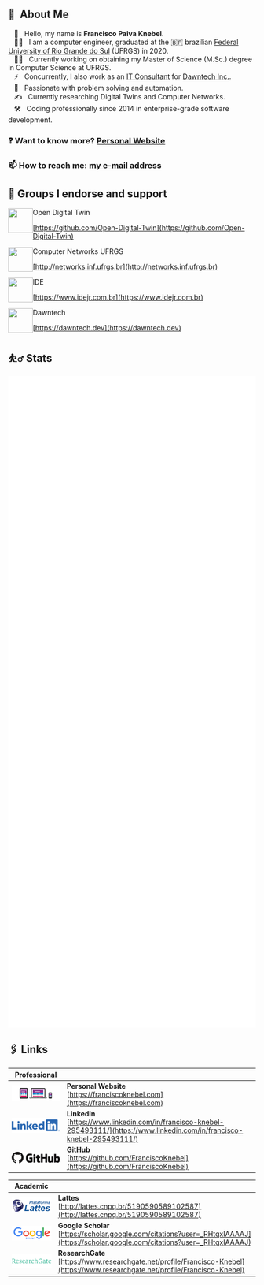 ## 🤖 &nbsp;About Me

&nbsp;&nbsp;&nbsp;👋 &nbsp; Hello, my name is **Francisco Paiva Knebel**. \
&nbsp;&nbsp;&nbsp;🧑‍💻 &nbsp; I am a computer engineer, graduated at the :brazil: brazilian [Federal University of Rio Grande do Sul](https://ufrgs.br) (UFRGS) in 2020. \
&nbsp;&nbsp;&nbsp;🧑‍🔬 &nbsp; Currently working on obtaining my Master of Science (M.Sc.) degree in Computer Science at UFRGS. \
&nbsp;&nbsp;&nbsp;⚡ &nbsp; Concurrently, I also work as an [IT Consultant](https://dawntech.dev/consultants/francisco) for [Dawntech Inc.](https://dawntech.dev/). \
&nbsp;&nbsp;&nbsp;💖 &nbsp; Passionate with problem solving and automation.\
&nbsp;&nbsp;&nbsp;✍️ &nbsp; Currently researching Digital Twins and Computer Networks. \
&nbsp;&nbsp;&nbsp;🛠️ &nbsp; Coding professionally since 2014 in enterprise-grade software development.

### ❓ Want to know more? [Personal Website](https://franciscoknebel.com)

### 📫 How to reach me: <a href="mailto:franciscopaivaknebel@gmail.com">my e-mail address</a>

## 🌠 Groups I endorse and support

<img width="50" height="50" align="left" src="https://avatars.githubusercontent.com/u/64329177?s=50&v=4">
Open Digital Twin

[https://github.com/Open-Digital-Twin](https://github.com/Open-Digital-Twin)

<img width="50" height="50" align="left" src="https://avatars.githubusercontent.com/u/3741590?s=50&v=4">
Computer Networks UFRGS

[http://networks.inf.ufrgs.br](http://networks.inf.ufrgs.br)

<img width="50" height="50" align="left" src="https://avatars.githubusercontent.com/u/17241356?s=200&v=4">
IDE

[https://www.idejr.com.br](https://www.idejr.com.br)

<img width="50" height="50" align="left" src="https://avatars.githubusercontent.com/u/23394280?s=200&v=4">
Dawntech

[https://dawntech.dev](https://dawntech.dev)

## ⛹️‍♂️ Stats

<img align="center" src="github-metrics.svg" />
<img align="center" src="metrics.plugin.calendar.svg" />

## 🖇 Links

| Professional | |
| --- | --- |
| [![Website](static/website.png)](https://franciscoknebel.com) | **Personal Website** <br> [https://franciscoknebel.com](https://franciscoknebel.com) |
| [![LinkedIn](static/linkedin.png)](https://www.linkedin.com/in/francisco-knebel-295493111/) | **LinkedIn** <br> [https://www.linkedin.com/in/francisco-knebel-295493111/](https://www.linkedin.com/in/francisco-knebel-295493111/) |
| [![GitHub](static/github.png)](https://github.com/FranciscoKnebel) | **GitHub** <br> [https://github.com/FranciscoKnebel](https://github.com/FranciscoKnebel) |

| Academic | |
| --- | --- |
| [![Lattes](static/lattes.png)](http://lattes.cnpq.br/5190590589102587) | **Lattes** <br> [http://lattes.cnpq.br/5190590589102587](http://lattes.cnpq.br/5190590589102587) |
| [![Google Scholar](static/scholar.png)](https://scholar.google.com/citations?user=_RHtqxIAAAAJ) | **Google Scholar** <br> [https://scholar.google.com/citations?user=_RHtqxIAAAAJ](https://scholar.google.com/citations?user=_RHtqxIAAAAJ) |
| [![ResearchGate](static/researchgate.png)](https://www.researchgate.net/profile/Francisco-Knebel) | **ResearchGate** <br> [https://www.researchgate.net/profile/Francisco-Knebel](https://www.researchgate.net/profile/Francisco-Knebel) |
